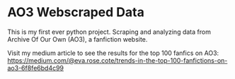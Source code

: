 # AO3 Webscraped Data

This is my first ever python project. Scraping and analyzing data from Archive Of Our Own (AO3), a fanfiction website.

Visit my medium article to see the results for the top 100 fanfics on AO3: https://medium.com/@eva.rose.cote/trends-in-the-top-100-fanfictions-on-ao3-6f8fe6bd4c99
